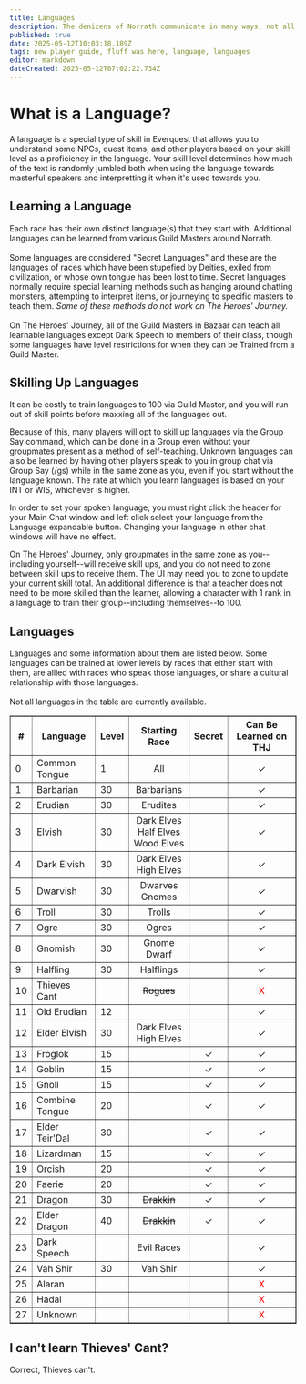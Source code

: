 ```yaml
---
title: Languages
description: The denizens of Norrath communicate in many ways, not all of them spoken.
published: true
date: 2025-05-12T10:03:18.189Z
tags: new player guide, fluff was here, language, languages
editor: markdown
dateCreated: 2025-05-12T07:02:22.734Z
---
```


# What is a Language?
A language is a special type of skill in Everquest that allows you to understand some NPCs, quest items, and other players based on your skill level as a proficiency in the language. Your skill level determines how much of the text is randomly jumbled both when using the language towards masterful speakers and interpretting it when it's used towards you.

## Learning a Language
Each race has their own distinct language(s) that they start with. Additional languages can be learned from various Guild Masters around Norrath. <br><br>Some languages are considered "Secret Languages" and these are the languages of races which have been stupefied by Deities, exiled from civilization, or whose own tongue has been lost to time. Secret languages normally require special learning methods such as hanging around chatting monsters, attempting to interpret items, or journeying to specific masters to teach them. <i>Some of these methods do not work on The Heroes' Journey.</i> <br><br>On The Heroes' Journey, all of the Guild Masters in Bazaar can teach all learnable languages except Dark Speech to members of their class, though some languages have level restrictions for when they can be Trained from a Guild Master.

## Skilling Up Languages
It can be costly to train languages to 100 via Guild Master, and you will run out of skill points before maxxing all of the languages out.

Because of this, many players will opt to skill up languages via the Group Say command, which can be done in a Group even without your groupmates present as a method of self-teaching. Unknown languages can also be learned by having other players speak to you in group chat via Group Say (/gs) while in the same zone as you, even if you start without the language known. The rate at which you learn languages is based on your INT or WIS, whichever is higher.

In order to set your spoken language, you must right click the header for your Main Chat window and left click select your language from the Language expandable button. Changing your language in other chat windows will have no effect.

On The Heroes' Journey, only groupmates in the same zone as you--including yourself--will receive skill ups, and you do not need to zone between skill ups to receive them. The UI may need you to zone to update your current skill total. An additional difference is that a teacher does not need to be more skilled than the learner, allowing a character with 1 rank in a language to train their group--including themselves--to 100.

## Languages
Languages and some information about them are listed below. Some languages can be trained at lower levels by races that either start with them, are allied with races who speak those languages, or share a cultural relationship with those languages. <br><br>Not all languages in the table are currently available.<br>
<table border="1">
  <tr>
    <th>#</th>
    <th>Language</th>
    <th>Level</th>
    <th>Starting Race</th>
    <th>Secret</th>
    <th>Can Be Learned on THJ</th>
  </tr>
  <tr>
    <td>0</td>
    <td>Common Tongue</td>
    <td>1</td>
    <td><center>All</center></td>
    <td></td>
    <td><center>✓</center></td>
  </tr>
  <tr>
    <td>1</td>
    <td>Barbarian</td>
    <td>30</td>
    <td><center>Barbarians</center></td>
    <td></td>
    <td><center>✓</center></td>
  </tr>
  <tr>
    <td>2</td>
    <td>Erudian</td>
    <td>30</td>
    <td><center>Erudites</center></td>
    <td></td>
    <td><center>✓</center></td>
  </tr>
  <tr>
    <td>3</td>
    <td>Elvish</td>
    <td>30</td>
    <td><center>Dark Elves<br>Half Elves<br>Wood Elves</center></td>
    <td></td>
    <td><center>✓</center></td>
  </tr>
  <tr>
    <td>4</td>
    <td>Dark Elvish</td>
    <td>30</td>
    <td><center>Dark Elves<br>High Elves</center></td>
    <td></td>
    <td><center>✓</center></td>
  </tr>
  <tr>
    <td>5</td>
    <td>Dwarvish</td>
    <td>30</td>
    <td><center>Dwarves<br>Gnomes</center></td>
    <td></td>
    <td><center>✓</center></td>
  </tr>
  <tr>
    <td>6</td>
    <td>Troll</td>
    <td>30</td>
    <td><center>Trolls</center></td>
    <td></td>
    <td><center>✓</center></td>
  </tr>
  <tr>
    <td>7</td>
    <td>Ogre</td>
    <td>30</td>
    <td><center>Ogres</center></td>
    <td></td>
    <td><center>✓</center></td>
  </tr>
  <tr>
    <td>8</td>
    <td>Gnomish</td>
    <td>30</td>
    <td><center>Gnome<br>Dwarf</center></td>
    <td></td>
    <td><center>✓</center></td>
  </tr>
  <tr>
    <td>9</td>
    <td>Halfling</td>
    <td>30</td>
    <td><center>Halflings</center></td>
    <td></td>
    <td><center>✓</center></td>
  </tr>
  <tr>
    <td>10</td>
    <td>Thieves Cant</td>
    <td></td>
    <td><center><s>Rogues</s></center></td>
    <td></td>
    <td><span style="color:red"><center>X</center></span></td>
  </tr>
  <tr>
    <td>11</td>
    <td>Old Erudian</td>
    <td>12</td>
    <td></td>
    <td></td>
    <td><center>✓</center></td>
  </tr>
  <tr>
    <td>12</td>
    <td>Elder Elvish</td>
    <td>30</td>
    <td><center>Dark Elves<br>High Elves</center></td>
    <td></td>
    <td><center>✓</center></td>
  </tr>
  <tr>
    <td>13</td>
    <td>Froglok</td>
    <td>15</td>
    <td></td>
    <td><center>✓</center></td>
    <td><center>✓</center></td>
  </tr>
  <tr>
    <td>14</td>
    <td>Goblin</td>
    <td>15</td>
    <td></td>
    <td><center>✓</center></td>
    <td><center>✓</center></td>
  </tr>
  <tr>
    <td>15</td>
    <td>Gnoll</td>
    <td>15</td>
    <td></td>
    <td><center>✓</center></td>
    <td><center>✓</center></td>
  </tr>
  <tr>
    <td>16</td>
    <td>Combine Tongue</td>
    <td>20</td>
    <td></td>
    <td><center>✓</center></td>
    <td><center>✓</center></td>
  </tr>
  <tr>
    <td>17</td>
    <td>Elder Teir'Dal</td>
    <td>30</td>
    <td></td>
    <td><center>✓</center></td>
    <td><center>✓</center></td>
  </tr>
  <tr>
    <td>18</td>
    <td>Lizardman</td>
    <td>15</td>
    <td></td>
    <td><center>✓</center></td>
    <td><center>✓</center></td>
  </tr>
  <tr>
    <td>19</td>
    <td>Orcish</td>
    <td>20</td>
    <td></td>
    <td><center>✓</center></td>
    <td><center>✓</center></td>
  </tr>
  <tr>
    <td>20</td>
    <td>Faerie</td>
    <td>20</td>
    <td></td>
    <td><center>✓</center></td>
    <td><center>✓</center></td>
  </tr>
  <tr>
    <td>21</td>
    <td>Dragon</td>
    <td>30</td>
    <td><center><s>Drakkin</s></center></td>
    <td><center>✓</center></td>
    <td><center>✓</center></td>
  </tr>
  <tr>
    <td>22</td>
    <td>Elder Dragon</td>
    <td>40</td>
    <td><center><s>Drakkin</s></center></td>
    <td><center>✓</center></td>
    <td><center>✓</center></td>
  </tr>
  <tr>
    <td>23</td>
    <td>Dark Speech</td>
    <td></td>
    <td><center>Evil Races</center></td>
    <td></td>
    <td><center>✓</center></td>
  </tr>
  <tr>
    <td>24</td>
    <td>Vah Shir</td>
    <td>30</td>
    <td><center>Vah Shir</center></td>
    <td></td>
    <td><center>✓</center></td>
  </tr>
  <tr>
    <td>25</td>
    <td>Alaran</td>
    <td></td>
    <td></td>
    <td></td>
    <td><span style="color:red"><center>X</center></span></td>
  </tr>
  <tr>
    <td>26</td>
    <td>Hadal</td>
    <td></td>
    <td></td>
    <td></td>
    <td><span style="color:red"><center>X</center></span></td>
  </tr>
  <tr>
    <td>27</td>
    <td>Unknown</td>
    <td></td>
    <td></td>
    <td></td>
    <td><span style="color:red"><center>X</center></span></td>
  </tr>
</table>

## I can't learn Thieves' Cant?
Correct, Thieves can't.